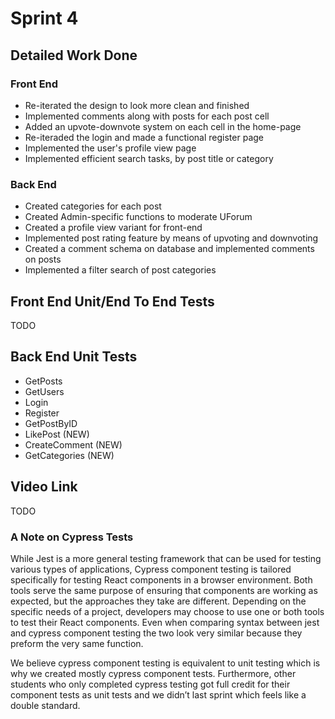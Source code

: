 # Sprint 4
## Detailed Work Done
### Front End
- Re-iterated the design to look more clean and finished
- Implemented comments along with posts for each post cell
- Added an upvote-downvote system on each cell in the home-page
- Re-iteraded the login and made a functional register page
- Implemented the user's profile view page
- Implemented efficient search tasks, by post title or category

### Back End
- Created categories for each post
- Created Admin-specific functions to moderate UForum
- Created a profile view variant for front-end
- Implemented post rating feature by means of upvoting and downvoting
- Created a comment schema on database and implemented comments on posts
- Implemented a filter search of post categories 

## Front End Unit/End To End Tests
TODO
## Back End Unit Tests
- GetPosts
- GetUsers
- Login
- Register
- GetPostByID
- LikePost (NEW)
- CreateComment (NEW)
- GetCategories (NEW)

## Video Link
TODO

### A Note on Cypress Tests
While Jest is a more general testing framework that can be used for testing various types of applications, Cypress component testing is tailored specifically for testing React components in a browser environment. Both tools serve the same purpose of ensuring that components are working as expected, but the approaches they take are different. Depending on the specific needs of a project, developers may choose to use one or both tools to test their React components. Even when comparing syntax between jest and cypress component testing the two look very similar because they preform the very same function.

We believe cypress component testing is equivalent to unit testing which is why we created mostly cypress component tests. Furthermore, other students who only completed cypress testing got full credit for their component tests as unit tests and we didn’t last sprint which feels like a double standard.